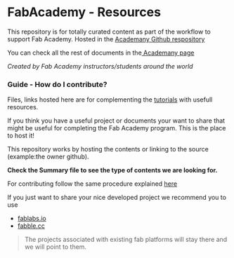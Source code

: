 # FabAcademy - Resources

This repository is for totally curated content as part of the workflow to support Fab Academy. Hosted in the [Academany Github respository](https://github.com/Academany/FabAcademy-Tutorials)

You can check all the rest of documents in the[ Academany page](http://docs.academany.org/)

*Created by Fab Academy instructors/students around the world*

### Guide - How do I contribute?

Files, links hosted here are for complementing the [tutorials](http://docs.academany.org/FabAcademy-Tutorials/_book/) with usefull resources.

If you think you have a useful project or documents your want to share that might be useful for completing the Fab Academy program.
This is the place to host it!

This repository works by hosting the contents or linking to the source (example:the owner github).

**Check the Summary file to see the type of contents we are looking for.**

For contributing follow the same procedure explained [here](http://docs.academany.org/FabAcademy-Tutorials/_book/)

If you just want to share your nice developed project
we recommend you to use

 * [fablabs.io](https://www.fablabs.io/projects)
 * [fabble.cc](https://fabble.cc/)

> The projects associated with existing fab platforms will stay there and we will point to them.
